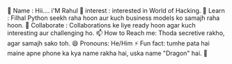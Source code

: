👋 Name : Hii.... i'M Rahul
👀 interest : interested in World of Hacking.
🌱 Learn : Filhal Python seekh raha hoon aur kuch business models ko samajh raha hoon.
💞️ Collaborate : Collaborations ke liye ready hoon agar kuch interesting aur challenging ho.
📫 How to Reach me: Thoda secretive rakho, agar samajh sako toh.
😄 Pronouns: He/Him 
⚡ Fun fact: tumhe pata hai maine apne phone ka kya name rakha hai, uska name "Dragon" hai. 🐉 
<!---
rkp2910/rkp2910 is a ✨ special ✨ repository because its `README.md` (this file) appears on your GitHub profile.
You can click the Preview link to take a look at your changes.
--->
